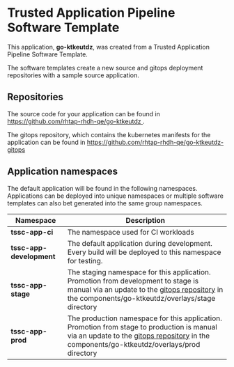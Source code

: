 # Trusted Application Pipeline Software Template

This application, **go-ktkeutdz**, was created from a Trusted Application Pipeline Software Template.

The software templates create a new source and gitops deployment repositories with a sample source application. 

## Repositories

The source code for your application can be found in [https://github.com/rhtap-rhdh-qe/go-ktkeutdz ](https://github.com/rhtap-rhdh-qe/go-ktkeutdz ).
 
The gitops repository, which contains the kubernetes manifests for the application can be found in 
[https://github.com/rhtap-rhdh-qe/go-ktkeutdz-gitops ](https://github.com/rhtap-rhdh-qe/go-ktkeutdz-gitops ) 

## Application namespaces 

The default application will be found in the following namespaces. Applications can be deployed into unique namespaces or multiple software templates can also bet generated into the same group namespaces.  

|  Namespace   |  Description   |  
| -------- | -------- |
| **tssc-app-ci** | The namespace used for CI workloads |
| **tssc-app-development** | The default application during development. Every build will be deployed to this namespace for testing. |
| **tssc-app-stage** | The staging namespace for this application. Promotion from development to stage is manual via an update to the [gitops repository](https://github.com/rhtap-rhdh-qe/go-ktkeutdz-gitops ) in the components/go-ktkeutdz/overlays/stage directory |
| **tssc-app-prod** | The production namespace for this application. Promotion from stage to production is manual via an update to the [gitops repository](https://github.com/rhtap-rhdh-qe/go-ktkeutdz-gitops ) in the components/go-ktkeutdz/overlays/prod directory |
